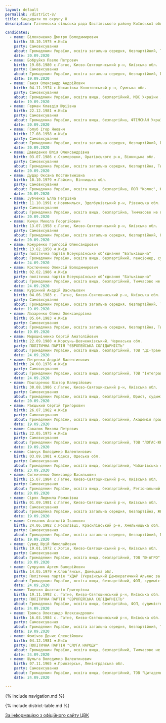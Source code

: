 ```yaml
---
layout: default
permalink: /district-8/
title: Кандидати по округу 8
description: Гатненська сільська рада Фастівського району Київської області

candidates:
  - name: Білоконенко Дмитро Володимирович
    birth: 30.10.1975 м.Київ 
    party: Самовисування 
    about: Громадянин України, освіта загальна середня, безпартійний, Тимчасово не пряцює, судимість відсутня 
    date: 20.09.2020 
  - name: Бобруйко Павло Петрович
    birth: 19.08.1980 с.Гатне, Києво-Святошинський р-н, Київська обл. 
    party: Самовисування 
    about: Громадянин України, освіта загальна середня, безпартійний, ПП, судимість відсутня 
    date: 19.09.2020 
  - name: Ганзя Олександр Андрійович
    birth: 04.11.1974 с.Коханівка Конотопський р-н, Сумська обл. 
    party: Самовисування 
    about: Громадянин України, освіта вища, безпартійний, МВС України , ГУНП Київсбкої обл., Інспетор сектору реагування патрульної поліції, судимість відсутня 
    date: 19.09.2020 
  - name: Герман Клавдія Юріївна
    birth: 22.12.1981 м.Київ 
    party: Самовисування 
    about: Громадянка України, освіта вища, безпартійна, ФТІМСНАН Україна, Науковий співробітник, судимість відсутня 
    date: 20.09.2020 
  - name: Голуб Ігор Янович
    birth: 17.08.1958 м.Київ 
    party: Самовисування 
    about: Громадянин України, освіта загальна середня, безпартійний, ПП, судимість відсутня 
    date: 20.09.2020 
  - name: Давиденко Юлія Олександрівна
    birth: 03.07.1986 с.Скоморошки, Оратівського р-н, Вінницька обл. 
    party: Самовисування 
    about: Громадянка України, освіта загальна середня, безпартійна, Тимчасово не працює, судимість відсутня 
    date: 20.09.2020 
  - name: Дудар Оксана Костянтинівна
    birth: 10.10.1979 м.Гайсин, Вінницька обл. 
    party: Самовисування 
    about: Громадянка України, освіта вища, безпартійна, ПОП "Колос", Юрист, судимість відсутня 
    date: 20.09.2020 
  - name: Зубченко Елла Петрівна
    birth: 11.10.1991 с.Новомильск, Здолбунівський р-н, Рівенська обл. 
    party: Самовисування 
    about: Громадянка України, освіта вища, безпартійна, Тимчасово не пряцює, судимість відсутня 
    date: 20.09.2020 
  - name: Кичук Микола Георгійович
    birth: 13.07.1958 с.Гатне, Києво-Святошинський р-н, Київська обл. 
    party: Самовисування 
    about: Громадянин України, освіта загальна середня, безпартійний, Гатненьска сільська рада, працівник благоустрою, судимість відсутня 
    date: 20.09.2020 
  - name: Кожуренко Григорій Олександрович
    birth: 13.02.1950 м.Київ 
    party: політична партія Всеукраїнське об’єднання "Батьківщина" 
    about: Громадянин України, освіта вища, безпартійний, пенсіонер, судимість відсутня 
    date: 24.09.2020 
  - name: Костюченко Олексій Володимирович
    birth: 02.02.1986 м.Київ 
    party: політична партія Всеукраїнське об’єднання "Батьківщина" 
    about: Громадянин України, освіта вища, безпартійний, Тимчасово не пряцює, судимість відсутня 
    date: 24.09.2020 
  - name: Курінний Андрій Васильович
    birth: 04.06.1983 с. Гатне, Києво-Святошинський р-н, Київська обл. 
    party: Самовисування 
    about: Громадянин України, освіта загальна середня, безпартійний, ТОВ "АВТО ГАЗ ГЛОБАЛ ТРЕЙД", Комплетувальник, судимість відсутня 
    date: 19.09.2020 
  - name: Лазаренко Олена Олександрівна
    birth: 05.04.1983 м.Київ 
    party: Самовисування 
    about: Громадянка України, освіта загальна середня, безпартійна, Тимчасово не пряцює, судимість відсутня 
    date: 19.09.2020 
  - name: Мирошніченко Сергій Анатолійович
    birth: 22.09.1980 м.Корсунь-Шевченківський, Черкаська обл. 
    party: ПОЛІТИЧНА ПАРТІЯ "ЄВРОПЕЙСЬКА СОЛІДАРНІСТЬ" 
    about: Громадянин України, освіта вища, безпартійний, ТОВ "ДІ-Транс", торговий представник, судимість відсутня 
    date: 24.09.2020 
  - name: Петренко Андрій Валентинович
    birth: 24.08.1976 м.Київ 
    party: Самовисування 
    about: Громадянин України, освіта вища, безпартійний, ТОВ "Інтеграл-Буд", Керівник, судимість відсутня 
    date: 24.09.2020 
  - name: Поштаренко Віктор Валерійович
    birth: 30.08.1986 с.Гатне, Києво-Святошинський р-н, Київська обл. 
    party: Самовисування 
    about: Громадянин України, освіта вища, безпартійний, Юрист, судимість відсутня 
    date: 20.09.2020 
  - name: Раєцький Сергій Григорович
    birth: 26.07.1982 м.Київ 
    party: Самовисування 
    about: Громадянин України, освіта вища, безпартійний, Академія праці соціальних відносин та туризму, Доцент, судимість відсутня 
    date: 19.09.2020 
  - name: Савалюк Микола Петрович
    birth: 22.05.1975 м.Київ 
    party: Самовисування 
    about: Громадянин України, освіта вища, безпартійний, ТОВ "ЛОГАС-ЮКРЕЇН", Директор, судимість відсутня 
    date: 19.09.2020 
  - name: Савчук Володимир Валентинович
    birth: 03.09.1981 м.Одеса, Одеська обл. 
    party: Самовисування 
    about: Громадянин України, освіта вища, безпартійний, Чабанівська селищна рада, Старший Інспектор з благоустрою, судимість відсутня 
    date: 23.09.2020 
  - name: Ситниченко Олександр Васильович
    birth: 15.07.1984 с.Гатне, Києво-Святошинський р-н, Київська обл. 
    party: Самовисування 
    about: Громадянин України, освіта вища, безпартійний, Регіональний сервісний центр ГСЦ ,МВС Київської області, Заступник Начальника, судимість відсутня 
    date: 20.09.2020 
  - name: Сіряк Людмила Романівна
    birth: 01.09.1981 с.Гатне, Києво-Святошинський р-н, Київська обл. 
    party: Самовисування 
    about: Громадянка України, освіта загальна середня, безпартійна, ЖЕД 2 Вишневе, Двірник, судимість відсутня 
    date: 19.09.2020 
  - name: Степанюк Анатолій Іванович
    birth: 24.06.1982 с.Росолівці, Красилівський р-н, Хмельницька обл. 
    party: Самовисування 
    about: Громадянин України, освіта загальна середня, безпартійний, ПП, судимість відсутня 
    date: 19.09.2020 
  - name: Сувид Юрій Миколайович
    birth: 19.01.1972 с.Хотів, Києво-Святошинський р-н, Київська обл. 
    party: Самовисування 
    about: Громадянин України, освіта вища, безпартійний, ТОВ "Ю-АГРО", Головний Інженер, судимість відсутня 
    date: 20.09.2020 
  - name: Супрунюк Артем Валерійович
    birth: 14.05.1979 м.Слов’янськ, Донецька обл. 
    party: Політична партія "УДАР (Український Демократичний Альянс за Реформи) Віталія Кличка" 
    about: Громадянин України, освіта вища, безпартійний, ФОП, судимість відсутня 
    date: 24.09.2020 
  - name: Тищенко Анастасія Григорівна
    birth: 19.11.1992 с. Гатне, Києво-Святошинський р-н, Київська обл. 
    party: ПОЛІТИЧНА ПАРТІЯ "ЄВРОПЕЙСЬКА СОЛІДАРНІСТЬ" 
    about: Громадянка України, освіта вища, безпартійна, ФОП, судимість відсутня 
    date: 24.09.2020 
  - name: Тромса Олександр Олександрович
    birth: 16.03.1984 с. Гатне, Києво-Святошинський р-н, Київська обл. 
    party: Самовисування 
    about: Громадянин України, освіта загальна середня, безпартійний, Тимчасово не пряцює, судимість відсутня 
    date: 19.09.2020 
  - name: Фомічов Денис Олексійович
    birth: 04.12.1981 м.Київ 
    party: ПОЛІТИЧНА ПАРТІЯ "СЛУГА НАРОДУ" 
    about: Громадянин України, освіта вища, безпартійний, Тимчасово не пряцює, судимість відсутня 
    date: 24.09.2020 
  - name: Шульга Володимир Валентинович
    birth: 07.11.1965 м.Приозерськ, Ленінгрдаська обл. 
    party: Самовисування 
    about: Громадянин України, освіта вища, безпартійний, ТОВ "Цитадель Варта", Директор, судимість відсутня 
    date: 24.09.2020 

---
```


{% include navigation.md %}

{% include district-table.md %}


[За інформацією з офіційного сайту ЦВК](https://www.cvk.gov.ua/pls/vm2020/pvm160pt001f01=695pid102=64341rej=0.html)

